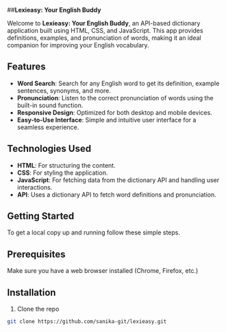 ##**Lexieasy: Your English Buddy**

Welcome to **Lexieasy: Your English Buddy**, an API-based dictionary application built using HTML, CSS, and JavaScript. This app provides definitions, examples, and pronunciation of words, making it an ideal companion for improving your English vocabulary.

## Features
- **Word Search**: Search for any English word to get its definition, example sentences, synonyms, and more.
- **Pronunciation**: Listen to the correct pronunciation of words using the built-in sound function.
- **Responsive Design**: Optimized for both desktop and mobile devices.
- **Easy-to-Use Interface**: Simple and intuitive user interface for a seamless experience.

## Technologies Used
- **HTML**: For structuring the content.
- **CSS**: For styling the application.
- **JavaScript**: For fetching data from the dictionary API and handling user interactions.
- **API**: Uses a dictionary API to fetch word definitions and pronunciation.

## Getting Started
To get a local copy up and running follow these simple steps.

## Prerequisites
Make sure you have a web browser installed (Chrome, Firefox, etc.)

## Installation
1. Clone the repo

```sh
git clone https://github.com/sanika-git/lexieasy.git
